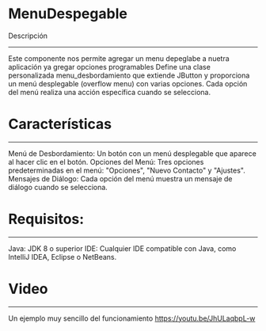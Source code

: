 # MenuDespegable
Descripción
_____________
Este componente nos permite agregar un menu depeglabe a nuetra aplicación ya gregar opciones programables 
Define una clase personalizada menu_desbordamiento que extiende JButton y proporciona un menú desplegable (overflow menu) con varias opciones. Cada opción del menú realiza una acción específica cuando se selecciona.
# Características
-------------
Menú de Desbordamiento: Un botón con un menú desplegable que aparece al hacer clic en el botón.
Opciones del Menú: Tres opciones predeterminadas en el menú: "Opciones", "Nuevo Contacto" y "Ajustes".
Mensajes de Diálogo: Cada opción del menú muestra un mensaje de diálogo cuando se selecciona.
# Requisitos:
----------
Java: JDK 8 o superior
IDE: Cualquier IDE compatible con Java, como IntelliJ IDEA, Eclipse o NetBeans.
# Video 
----------------------------------
Un ejemplo muy sencillo del funcionamiento 
https://youtu.be/JhULaqbpL-w
